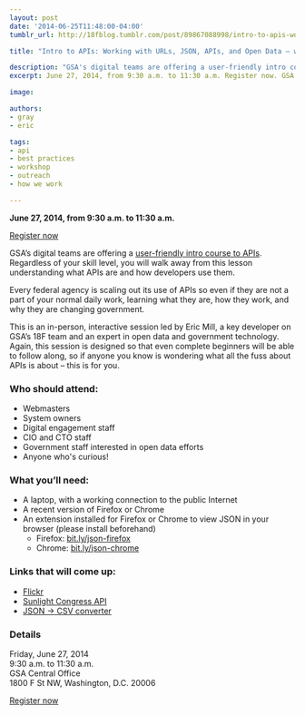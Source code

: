 ```yaml
---
layout: post
date: '2014-06-25T11:48:00-04:00'
tumblr_url: http://18fblog.tumblr.com/post/89867088998/intro-to-apis-working-with-urls-json-apis-and-open

title: "Intro to APIs: Working with URLs, JSON, APIs, and Open Data — without writing any code"

description: "GSA's digital teams are offering a user-friendly intro course to APIs. Regardless of your skill level, you will walk away from this lesson understanding what APIs are and how developers use them."
excerpt: June 27, 2014, from 9:30 a.m. to 11:30 a.m. Register now. GSA’s digital teams are offering a user-friendly intro course to APIs. Regardless of your skill level, you will walk away from this lesson understanding what APIs are and how developers use them.

image: 

authors:
- gray
- eric

tags:
- api
- best practices
- workshop
- outreach
- how we work

---
```


**June 27, 2014, from 9:30 a.m. to 11:30 a.m.**

[Register now](https://www.eventbrite.com/e/intro-to-apis-working-with-urls-json-apis-and-open-data-without-writing-any-code-in-person-registration-12028636977)

GSA’s digital teams are offering a [user-friendly intro course to APIs](https://www.eventbrite.com/e/intro-to-apis-working-with-urls-json-apis-and-open-data-without-writing-any-code-in-person-registration-12028636977). Regardless of your skill level, you will walk away from this lesson understanding what APIs are and how developers use them.

Every federal agency is scaling out its use of APIs so even if they are not a part of your normal daily work, learning what they are, how they work, and why they are changing government.

This is an in-person, interactive session led by Eric Mill, a key developer on GSA’s 18F team and an expert in open data and government technology. Again, this session is designed so that even complete beginners will be able to follow along, so if anyone you know is wondering what all the fuss about APIs is about – this is for you.

### Who should attend:

-   Webmasters
-   System owners
-   Digital engagement staff
-   CIO and CTO staff
-   Government staff interested in open data efforts
-   Anyone who's curious!

### What you’ll need:

-   A laptop, with a working connection to the public Internet
-   A recent version of Firefox or Chrome
-   An extension installed for Firefox or Chrome to view JSON in your browser (please install beforehand)
    -   Firefox: [bit.ly/json-firefox](http://bit.ly/json-firefox)
    -   Chrome: [bit.ly/json-chrome](http://bit.ly/json-chrome)

### Links that will come up:

-   [Flickr](http://flickr.com)
-   [Sunlight Congress API](http://sunlightlabs.github.io/congress)
-   [JSON -\> CSV converter](http://konklone.io/json/)

### Details

Friday, June 27, 2014  
9:30 a.m. to 11:30 a.m.  
GSA Central Office  
1800 F St NW, Washington, D.C. 20006

[Register now](https://www.eventbrite.com/e/intro-to-apis-working-with-urls-json-apis-and-open-data-without-writing-any-code-in-person-registration-12028636977)